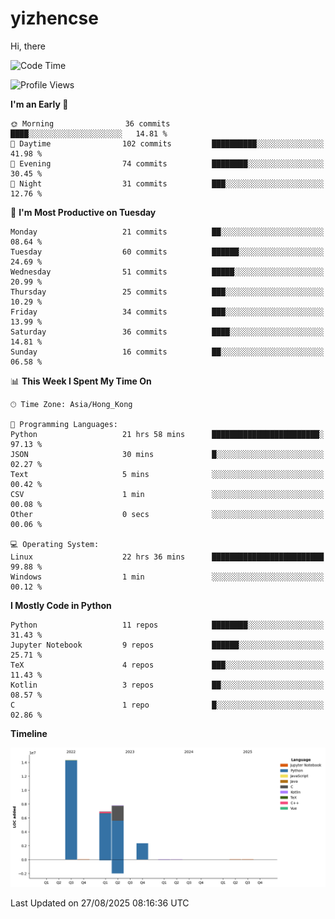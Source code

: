 # yizhencse


Hi, there

<!--START_SECTION:waka-->
![Code Time](http://img.shields.io/badge/Code%20Time-154%20hrs%2058%20mins-blue)

![Profile Views](http://img.shields.io/badge/Profile%20Views-0-blue)

**I'm an Early 🐤** 

```text
🌞 Morning                36 commits          ████░░░░░░░░░░░░░░░░░░░░░   14.81 % 
🌆 Daytime                102 commits         ██████████░░░░░░░░░░░░░░░   41.98 % 
🌃 Evening                74 commits          ████████░░░░░░░░░░░░░░░░░   30.45 % 
🌙 Night                  31 commits          ███░░░░░░░░░░░░░░░░░░░░░░   12.76 % 
```
📅 **I'm Most Productive on Tuesday** 

```text
Monday                   21 commits          ██░░░░░░░░░░░░░░░░░░░░░░░   08.64 % 
Tuesday                  60 commits          ██████░░░░░░░░░░░░░░░░░░░   24.69 % 
Wednesday                51 commits          █████░░░░░░░░░░░░░░░░░░░░   20.99 % 
Thursday                 25 commits          ███░░░░░░░░░░░░░░░░░░░░░░   10.29 % 
Friday                   34 commits          ███░░░░░░░░░░░░░░░░░░░░░░   13.99 % 
Saturday                 36 commits          ████░░░░░░░░░░░░░░░░░░░░░   14.81 % 
Sunday                   16 commits          ██░░░░░░░░░░░░░░░░░░░░░░░   06.58 % 
```


📊 **This Week I Spent My Time On** 

```text
🕑︎ Time Zone: Asia/Hong_Kong

💬 Programming Languages: 
Python                   21 hrs 58 mins      ████████████████████████░   97.13 % 
JSON                     30 mins             █░░░░░░░░░░░░░░░░░░░░░░░░   02.27 % 
Text                     5 mins              ░░░░░░░░░░░░░░░░░░░░░░░░░   00.42 % 
CSV                      1 min               ░░░░░░░░░░░░░░░░░░░░░░░░░   00.08 % 
Other                    0 secs              ░░░░░░░░░░░░░░░░░░░░░░░░░   00.06 % 

💻 Operating System: 
Linux                    22 hrs 36 mins      █████████████████████████   99.88 % 
Windows                  1 min               ░░░░░░░░░░░░░░░░░░░░░░░░░   00.12 % 
```

**I Mostly Code in Python** 

```text
Python                   11 repos            ████████░░░░░░░░░░░░░░░░░   31.43 % 
Jupyter Notebook         9 repos             ██████░░░░░░░░░░░░░░░░░░░   25.71 % 
TeX                      4 repos             ███░░░░░░░░░░░░░░░░░░░░░░   11.43 % 
Kotlin                   3 repos             ██░░░░░░░░░░░░░░░░░░░░░░░   08.57 % 
C                        1 repo              █░░░░░░░░░░░░░░░░░░░░░░░░   02.86 % 
```



**Timeline**

![Lines of Code chart](https://raw.githubusercontent.com/yizhencse/yizhencse/main/assets/bar_graph.png)


 Last Updated on 27/08/2025 08:16:36 UTC
<!--END_SECTION:waka-->

